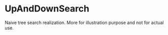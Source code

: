 # UpAndDownSearch
Naive tree search realization. More for illustration purpose and not for actual use.
